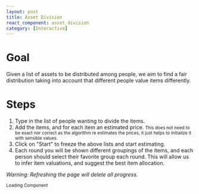 ```yaml
---
layout: post
title: Asset Division
react_component: asset_division
category: [Interactive]
---
```


# Goal
Given a list of assets to be distributed among people, we aim to find a fair distribution taking into account that different people value items differently.
# Steps
1. Type in the list of people wanting to divide the items.
2. Add the items, and for each item an estimated price. <small>This does not need to be exact nor correct as the algorithm re estimates the prices, it just helps to initialize it with sensible values.</small>
3. Click on "Start" to freeze the above lists and start estimating.
4. Each round you will be shown different groupings of the items, and each person should select their favorite group each round. This will allow us to infer item valuations, and suggest the best item allocation.

*Warning: Refreshing the page will delete all progress.*

<div id="asset_division">
  <small>Loading Component</small>
</div>